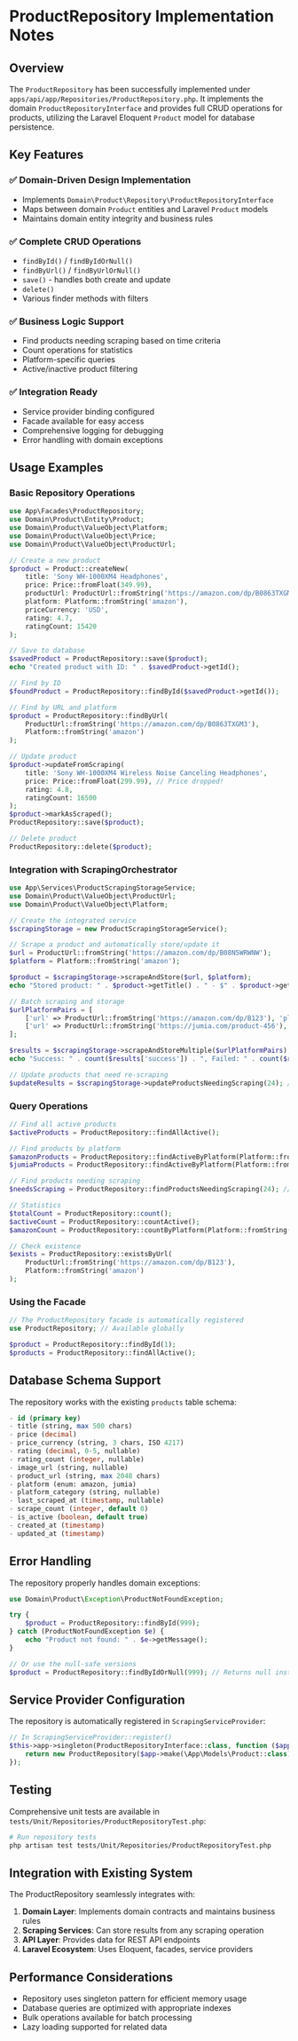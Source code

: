 # ProductRepository Implementation Notes

## Overview

The `ProductRepository` has been successfully implemented under `apps/api/app/Repositories/ProductRepository.php`. It implements the domain `ProductRepositoryInterface` and provides full CRUD operations for products, utilizing the Laravel Eloquent `Product` model for database persistence.

## Key Features

### ✅ **Domain-Driven Design Implementation**
- Implements `Domain\Product\Repository\ProductRepositoryInterface`
- Maps between domain `Product` entities and Laravel `Product` models
- Maintains domain entity integrity and business rules

### ✅ **Complete CRUD Operations**
- `findById()` / `findByIdOrNull()`
- `findByUrl()` / `findByUrlOrNull()`
- `save()` - handles both create and update
- `delete()`
- Various finder methods with filters

### ✅ **Business Logic Support**
- Find products needing scraping based on time criteria
- Count operations for statistics
- Platform-specific queries
- Active/inactive product filtering

### ✅ **Integration Ready**
- Service provider binding configured
- Facade available for easy access
- Comprehensive logging for debugging
- Error handling with domain exceptions

## Usage Examples

### Basic Repository Operations

```php
use App\Facades\ProductRepository;
use Domain\Product\Entity\Product;
use Domain\Product\ValueObject\Platform;
use Domain\Product\ValueObject\Price;
use Domain\Product\ValueObject\ProductUrl;

// Create a new product
$product = Product::createNew(
    title: 'Sony WH-1000XM4 Headphones',
    price: Price::fromFloat(349.99),
    productUrl: ProductUrl::fromString('https://amazon.com/dp/B0863TXGM3'),
    platform: Platform::fromString('amazon'),
    priceCurrency: 'USD',
    rating: 4.7,
    ratingCount: 15420
);

// Save to database
$savedProduct = ProductRepository::save($product);
echo "Created product with ID: " . $savedProduct->getId();

// Find by ID
$foundProduct = ProductRepository::findById($savedProduct->getId());

// Find by URL and platform
$product = ProductRepository::findByUrl(
    ProductUrl::fromString('https://amazon.com/dp/B0863TXGM3'),
    Platform::fromString('amazon')
);

// Update product
$product->updateFromScraping(
    title: 'Sony WH-1000XM4 Wireless Noise Canceling Headphones',
    price: Price::fromFloat(299.99), // Price dropped!
    rating: 4.8,
    ratingCount: 16500
);
$product->markAsScraped();
ProductRepository::save($product);

// Delete product
ProductRepository::delete($product);
```

### Integration with ScrapingOrchestrator

```php
use App\Services\ProductScrapingStorageService;
use Domain\Product\ValueObject\ProductUrl;
use Domain\Product\ValueObject\Platform;

// Create the integrated service
$scrapingStorage = new ProductScrapingStorageService();

// Scrape a product and automatically store/update it
$url = ProductUrl::fromString('https://amazon.com/dp/B08N5WRWNW');
$platform = Platform::fromString('amazon');

$product = $scrapingStorage->scrapeAndStore($url, $platform);
echo "Stored product: " . $product->getTitle() . " - $" . $product->getPrice()->toFloat();

// Batch scraping and storage
$urlPlatformPairs = [
    ['url' => ProductUrl::fromString('https://amazon.com/dp/B123'), 'platform' => Platform::fromString('amazon')],
    ['url' => ProductUrl::fromString('https://jumia.com/product-456'), 'platform' => Platform::fromString('jumia')],
];

$results = $scrapingStorage->scrapeAndStoreMultiple($urlPlatformPairs);
echo "Success: " . count($results['success']) . ", Failed: " . count($results['failed']);

// Update products that need re-scraping
$updateResults = $scrapingStorage->updateProductsNeedingScraping(24); // 24 hours
```

### Query Operations

```php
// Find all active products
$activeProducts = ProductRepository::findAllActive();

// Find products by platform
$amazonProducts = ProductRepository::findActiveByPlatform(Platform::fromString('amazon'));
$jumiaProducts = ProductRepository::findActiveByPlatform(Platform::fromString('jumia'));

// Find products needing scraping
$needsScraping = ProductRepository::findProductsNeedingScraping(24); // Last 24 hours

// Statistics
$totalCount = ProductRepository::count();
$activeCount = ProductRepository::countActive();
$amazonCount = ProductRepository::countByPlatform(Platform::fromString('amazon'));

// Check existence
$exists = ProductRepository::existsByUrl(
    ProductUrl::fromString('https://amazon.com/dp/B123'),
    Platform::fromString('amazon')
);
```

### Using the Facade

```php
// The ProductRepository facade is automatically registered
use ProductRepository; // Available globally

$product = ProductRepository::findById(1);
$products = ProductRepository::findAllActive();
```

## Database Schema Support

The repository works with the existing `products` table schema:

```sql
- id (primary key)
- title (string, max 500 chars)
- price (decimal)
- price_currency (string, 3 chars, ISO 4217)
- rating (decimal, 0-5, nullable)
- rating_count (integer, nullable)
- image_url (string, nullable)
- product_url (string, max 2048 chars)
- platform (enum: amazon, jumia)
- platform_category (string, nullable)
- last_scraped_at (timestamp, nullable)
- scrape_count (integer, default 0)
- is_active (boolean, default true)
- created_at (timestamp)
- updated_at (timestamp)
```

## Error Handling

The repository properly handles domain exceptions:

```php
use Domain\Product\Exception\ProductNotFoundException;

try {
    $product = ProductRepository::findById(999);
} catch (ProductNotFoundException $e) {
    echo "Product not found: " . $e->getMessage();
}

// Or use the null-safe versions
$product = ProductRepository::findByIdOrNull(999); // Returns null instead of throwing
```

## Service Provider Configuration

The repository is automatically registered in `ScrapingServiceProvider`:

```php
// In ScrapingServiceProvider::register()
$this->app->singleton(ProductRepositoryInterface::class, function ($app) {
    return new ProductRepository($app->make(\App\Models\Product::class));
});
```

## Testing

Comprehensive unit tests are available in `tests/Unit/Repositories/ProductRepositoryTest.php`:

```bash
# Run repository tests
php artisan test tests/Unit/Repositories/ProductRepositoryTest.php
```

## Integration with Existing System

The ProductRepository seamlessly integrates with:

1. **Domain Layer**: Implements domain contracts and maintains business rules
2. **Scraping Services**: Can store results from any scraping operation
3. **API Layer**: Provides data for REST API endpoints
4. **Laravel Ecosystem**: Uses Eloquent, facades, service providers

## Performance Considerations

- Repository uses singleton pattern for efficient memory usage
- Database queries are optimized with appropriate indexes
- Bulk operations available for batch processing
- Lazy loading supported for related data
